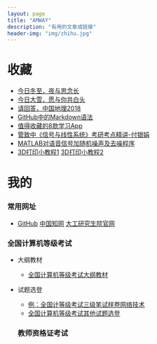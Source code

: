 ```yaml
---
layout: page
title: "AMWAY"
description: "有用的文章或链接"
header-img: "img/zhihu.jpg"
---
```




# 收藏

- [今日冬至，夜与思念长](https://mp.weixin.qq.com/s/ALIz8maWpvzeWApxYGEsLw)
- [今日大雪，愿与你共白头](https://mp.weixin.qq.com/s/rJLmgGFeYjxc_yQeHrKyAQ)
- [请回答，中国地理2018](https://mp.weixin.qq.com/s/CsUkgELP50QCnmKu3R8CKQ)
- [GitHub中的Markdown语法](https://www.cnblogs.com/yabin/p/6366151.html)
- [值得收藏的8款学习App](https://mp.weixin.qq.com/s/AdSGftduMSbuB5OSqV2soA)
- [管致中《信号与线性系统》考研考点精讲-付银娟](http://www.bilibili.com/video/av8002313/)
- [MATLAB对语音信号加随机噪声及去噪程序](http://blog.sina.com.cn/s/blog_6cde146e0100o0rm.html)
- [3D打印小教程1](https://github.com/diaryyaming/diaryyaming.github.io/blob/master/myfiles/Ultimaker%203%20%E6%93%8D%E4%BD%9C%E6%95%99%E7%A8%8B%EF%BC%88%E5%AE%8C%E6%95%B4%E7%89%88%EF%BC%89.pdf) [3D打印小教程2](https://github.com/diaryyaming/diaryyaming.github.io/blob/master/myfiles/Cura%203.3%E4%B8%BA%E4%BE%8B-%E8%BD%AF%E4%BB%B6%E4%BD%BF%E7%94%A8%E6%96%B9%E6%B3%95.pdf)

# 我的

### 常用网址
- [GitHub](https://github.com/diaryyaming)   [中国知网](http://www.cnki.net/)       [大工研究生院官网](http://gs.dlut.edu.cn)

### 全国计算机等级考试

* 大纲教材
  - [全国计算机等级考试大纲教材](http://ncre.neea.edu.cn/html1/category/1507/899-1.htm)

* 试题选登
  - [例：全国计等级考试三级笔试样卷网络技术](https://raw.githubusercontent.com/diaryyaming/diaryyaming.github.io/master/myfiles/全国计算机等级考试三级笔试样卷网络技术.docx)
  - [全国计算机等级考试其他试题选登](http://ncre.neea.edu.cn/html1/category/1507/848-1.htm)
  
  ### 教师资格证考试
  
  
 


<!--这段是畅言评论代码-->
<!--PC和WAP自适应版-->
<div id="SOHUCS" ></div> 
<script type="text/javascript"> 
(function(){ 
var appid = 'cyu13voFA'; 
var conf = 'prod_01e8e96364cf29a8fb6806a40d466ea8'; 
var width = window.innerWidth || document.documentElement.clientWidth; 
if (width < 960) { 
window.document.write('<script id="changyan_mobile_js" charset="utf-8" type="text/javascript" src="http://changyan.sohu.com/upload/mobile/wap-js/changyan_mobile.js?client_id=' + appid + '&conf=' + conf + '"><\/script>'); } else { var loadJs=function(d,a){var c=document.getElementsByTagName("head")[0]||document.head||document.documentElement;var b=document.createElement("script");b.setAttribute("type","text/javascript");b.setAttribute("charset","UTF-8");b.setAttribute("src",d);if(typeof a==="function"){if(window.attachEvent){b.onreadystatechange=function(){var e=b.readyState;if(e==="loaded"||e==="complete"){b.onreadystatechange=null;a()}}}else{b.onload=a}}c.appendChild(b)};loadJs("http://changyan.sohu.com/upload/changyan.js",function(){window.changyan.api.config({appid:appid,conf:conf})}); } })(); </script>

